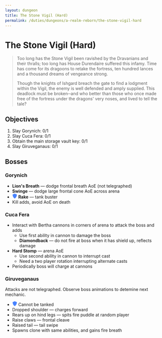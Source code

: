 ```yaml
---
layout: dungeon
title: The Stone Vigil (Hard)
permalink: /duties/dungeons/a-realm-reborn/the-stone-vigil-hard
---
```


# The Stone Vigil (Hard)

> Too long has the Stone Vigil been ravished by the Dravanians and their thralls; too long has House Durendaire suffered this infamy. Time has come for its dragoons to retake the fortress, ten hundred lances and a thousand dreams of vengeance strong.
>
> Though the knights of Ishgard breach the gate to find a lodgment within the Vigil, the enemy is well defended and amply supplied. This deadlock must be broken─and who better than those who once made free of the fortress under the dragons' very noses, and lived to tell the tale?

## Objectives

1. Slay Gorynich: 0/1
2. Slay Cuca Fera: 0/1
3. Obtain the main storage vault key: 0/1
4. Slay Giruveganaus: 0/1

## Bosses

### Gorynich

- **Lion's Breath** — dodge frontal breath AoE (not telegraphed)
- **Swinge** — dodge large frontal cone AoE across arena
- ![](/assets/icons/role-tank.png) **Rake** — tank buster
- Kill adds, avoid AoE on death

### Cuca Fera

- Interact with Bertha cannons in corners of arena to attack the boss and adds
  - Use first ability in cannon to damage the boss
  - **Diamondback** — do not fire at boss when it has shield up, reflects damage
- **Hard Stomp** — arena AoE
  - Use second ability in cannon to interrupt cast
  - Need a two player rotation interrupting alternate casts
- Periodically boss will charge at cannons

### Giruveganaus

Attacks are not telegraphed. Observe boss animations to detemine next mechanic.

- ![](/assets/icons/role-tank.png) Cannot be tanked
- Dropped shoulder — charges forward
- Rears up on hind legs — spits fire puddle at random player
- Raise claws — frontal cleave
- Raised tail — tail swipe
- Spawns clone with same abilities, and gains fire breath

